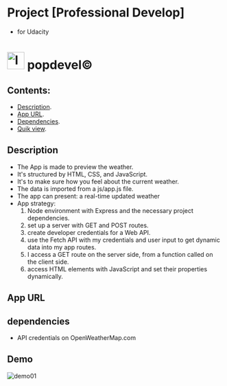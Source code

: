 # Project [Professional Develop]
- for Udacity
# <img src="https://raw.githubusercontent.com/popdevel/weatherApp/master/website/images/pdyellow.svg" alt="logo" width="40px"> popdevel&copy;

## Contents:
- [Description](#description).
- [App URL](#app-url).
- [Dependencies](#dependencies).
- [Quik view](#Demo).


## Description

- The App is made to preview the weather.
- It's structured by HTML, CSS, and JavaScript.
- It's to make sure how you feel about the current weather.
- The data is imported from a js/app.js file.
- The app can present: a real-time updated weather
- App strategy:
  1. Node environment with Express and the necessary project dependencies.
  2. set up a server with GET and POST routes.
  3. create developer credentials for a Web API.
  4. use the Fetch API with my credentials and user input to get dynamic data into my app routes.
  5. I access a GET route on the server side, from a function called on the client side.
  6. access HTML elements with JavaScript and set their properties dynamically.

## App URL



## dependencies

- API credentials on OpenWeatherMap.com

## Demo
![demo01](https://github.com/popdevel/weatherApp/blob/master/website/images/demo.png?raw=true) 

